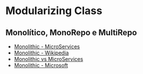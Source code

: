 # Modularizing Class

## Monolítico, MonoRepo e MultiRepo
 - [Monolithic - MicroServices](https://microservices.io/patterns/monolithic.html)
 - [Monolithic - Wikipedia](https://en.wikipedia.org/wiki/Monolithic_application)
 - [Monolithic vs MicroServices](https://www.atlassian.com/microservices/microservices-architecture/microservices-vs-monolith)
 - [Monolithic - Microsoft](https://learn.microsoft.com/en-us/dotnet/architecture/containerized-lifecycle/design-develop-containerized-apps/monolithic-applications)
